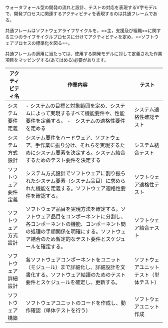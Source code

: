 ウォータフォール型の開発の流れと設計、テストの対応を表現するV字モデルで、開発プロセスに関連するアクティビティを表現するのは共通フレームである。

共通フレームはソフトウェアライフサイクルを，==主，支援及び組織==に関する三つのライフサイクルプロセスに分けてアクティビティを定め，==ソフトウェアプロセスの標準化を図る==。

共通フレームの適用に当たっては、使用する開発モデルに対して定義された作業項目をマッピングする(あてはめる)必要があります。

| アクティビティ名     | 作業内容                                                                                                                                                                                                                 | テスト                                   |
| -------------------- | ------------------------------------------------------------------------------------------------------------------------------------------------------------------------------------------------------------------------ | ---------------------------------------- |
| システム要件定義     | - システムの目標と対象範囲を定め、システムによって実現するすべて機能要件や、性能要件を定義する。 -　システムの適格性要件を定める                                                                                         | システム適格性確認テスト                 |
| システム方式設計     | システム要件をハードウェア、ソフトウェア、手作業に振り分け、それらを実現するためにシステム要素を決定する。システム結合するためのテスト要件を決定する                                                                     | システム結合テスト                       |
| ソフトウェア要件定義 | システム方式設計でソフトウェアに割り振られたシステム要素（システム品目）に求められた機能を定義する。ソフトウェア適格性要件を確認する。                                                                                   | ソフトウェア適格性テスト                 |
| ソフトウェア方式設計 | ソフトウェア品目を実現方法を確定する。ソフトウェア品目をコンポーネントに分割し、各コンポーネントの機能、コンポーネント間の処理の手順関係を明確にする。ソフトウェア結合のため暫定的なテスト要件とスケジュールを確定する。 | ソフトウェア結合テスト                   |
| ソフトウェア詳細設計 | 各ソフトウェアコンポーネントをユニット（モジュール）まで詳細化し、詳細設計を文書化する。ソフトウェア結語のためのテスト要件とスケジュールを確定し、更新する。                                                             | ソフトウェアユニットテスト（単体テスト） |
| ソフトウェア構築     | ソフトウェアユニットのコードを作成し、動作確認（単体テストを行う）                                                                                                                                                       | ソフトウェアユニット作成                 | 


